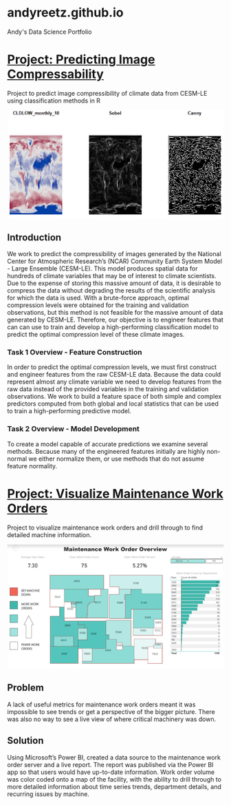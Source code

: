 # andyreetz.github.io
Andy's Data Science Portfolio

# [Project: Predicting Image Compressability](https://github.com/andyreetz/Predicting-Image-Compressability)
Project to predict image compressibility of climate data from CESM-LE using classification methods in R

![Edge Detection Example](https://github.com/andyreetz/andyreetz.github.io/blob/main/edge_detection_example.png)

## Introduction
We work to predict the compressibility of images generated by the National Center for Atmospheric Research’s (NCAR) Community Earth System Model - Large Ensemble (CESM-LE). This model produces spatial data for hundreds of climate variables that may be of interest to climate scientists. Due to the expense of storing this massive amount of data, it is desirable to compress the data without degrading the results of the scientific analysis for which the data is used. With a brute-force approach, optimal compression levels were obtained for the training and validation observations, but this method is not feasible for the massive amount of data generated by CESM-LE. Therefore, our objective is to engineer features that can can use to train and develop a high-performing classification model to predict the optimal compression level of these climate images.

### Task 1 Overview - Feature Construction
In order to predict the optimal compression levels, we must first construct and engineer features from the raw CESM-LE data. Because the data could represent almost any climate variable we need to develop features from the raw data instead of the provided variables in the training and validation observations. We work to build a feature space of both simple and complex predictors computed from both global and local statistics that can be used to train a high-performing predictive model.

### Task 2 Overview - Model Development
To create a model capable of accurate predictions we examine several methods. Because many of the engineered
features initially are highly non-normal we either normalize them, or use methods that do not assume feature
normality.

# [Project: Visualize Maintenance Work Orders](https://github.com/andyreetz/Visualize-Maintenance-Work-Orders)
Project to visualize maintenance work orders and drill through to find detailed machine information.

![Work Order Dashboard](https://github.com/andyreetz/andyreetz.github.io/blob/main/WO_dashboard.png)

## Problem
A lack of useful metrics for maintenance work orders meant it was impossible to see trends or get a perspective of the bigger picture. There was also no way to see a live view of where critical machinery was down.

## Solution
Using Microsoft’s Power BI, created a data source to the maintenance work order server and a live report. The report was published via the Power BI app so that users would have up-to-date information. Work order volume was color coded onto a map of the facility, with the ability to drill through to more detailed information about time series trends, department details, and recurring issues by machine.
